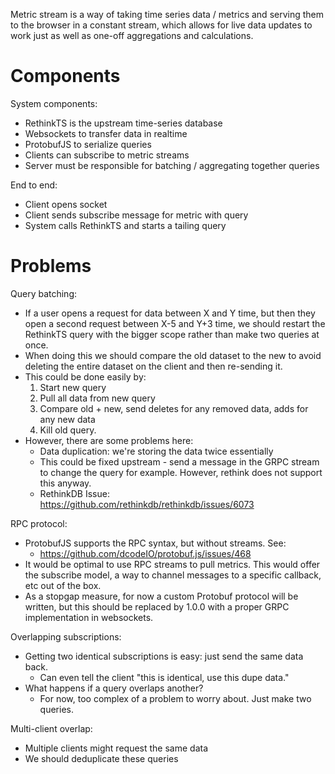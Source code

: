 Metric stream is a way of taking time series data / metrics and serving them to the browser in a constant stream, which allows for live data updates to work just as well as one-off aggregations and calculations.

Components
==========

System components:

  - RethinkTS is the upstream time-series database
  - Websockets to transfer data in realtime
  - ProtobufJS to serialize queries
  - Clients can subscribe to metric streams
  - Server must be responsible for batching / aggregating together queries

End to end:

 - Client opens socket
 - Client sends subscribe message for metric with query
 - System calls RethinkTS and starts a tailing query

Problems
========

Query batching:

 - If a user opens a request for data between X and Y time, but then they open a second request between X-5 and Y+3 time, we should restart the RethinkTS query with the bigger scope rather than make two queries at once.
 - When doing this we should compare the old dataset to the new to avoid deleting the entire dataset on the client and then re-sending it.
 - This could be done easily by:
   1. Start new query
   2. Pull all data from new query
   3. Compare old + new, send deletes for any removed data, adds for any new data
   4. Kill old query.
 - However, there are some problems here:
   - Data duplication: we're storing the data twice essentially
   - This could be fixed upstream - send a message in the GRPC stream to change the query for example. However, rethink does not support this anyway.
   - RethinkDB Issue: https://github.com/rethinkdb/rethinkdb/issues/6073

RPC protocol:

 - ProtobufJS supports the RPC syntax, but without streams. See:
   - https://github.com/dcodeIO/protobuf.js/issues/468
 - It would be optimal to use RPC streams to pull metrics. This would offer the subscribe model, a way to channel messages to a specific callback, etc out of the box.
 - As a stopgap measure, for now a custom Protobuf protocol will be written, but this should be replaced by 1.0.0 with a proper GRPC implementation in websockets.

Overlapping subscriptions:

 - Getting two identical subscriptions is easy: just send the same data back.
   - Can even tell the client "this is identical, use this dupe data."
 - What happens if a query overlaps another?
   - For now, too complex of a problem to worry about. Just make two queries.

Multi-client overlap:

 - Multiple clients might request the same data
 - We should deduplicate these queries
